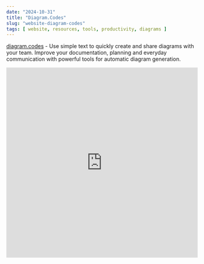 ```yaml
---
date: "2024-10-31"
title: "Diagram.Codes"
slug: "website-diagram-codes"
tags: [ website, resources, tools, productivity, diagrams ]
---
```




[diagram.codes][1] - Use simple text to quickly create and share diagrams with your team. Improve your documentation, planning and everyday communication with powerful tools for automatic diagram generation.

<iframe width="100%" height="500px" src="https://www.youtube.com/embed/TDyHHmysRdw?si=nJ-7oYoPVca811qD&utm_source=divinedragon.github.io" title="YouTube video player" frameborder="0" referrerpolicy="strict-origin-when-cross-origin" allowfullscreen></iframe>



   [1]: https://www.diagram.codes/
